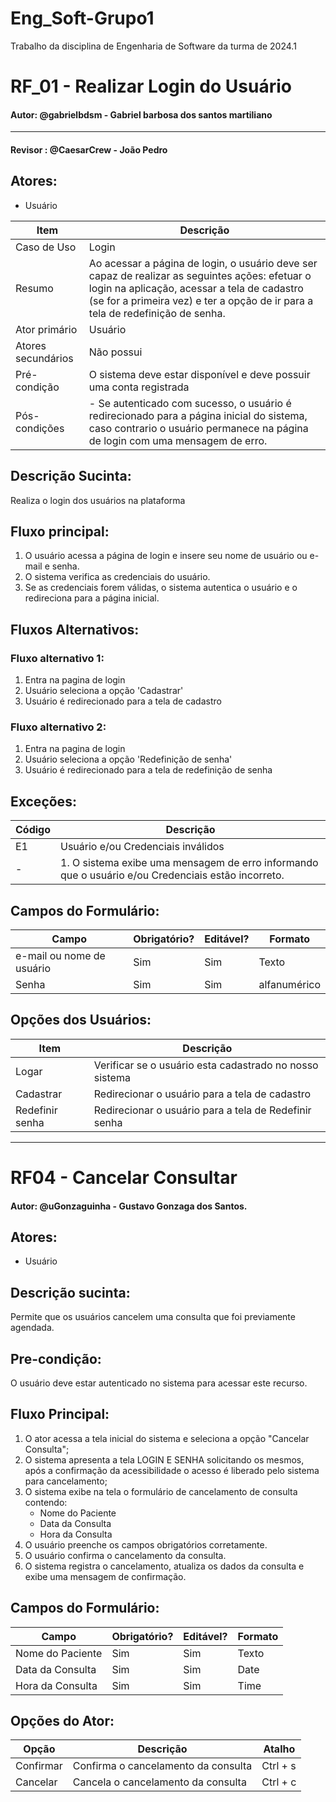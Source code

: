 # Eng_Soft-Grupo1
Trabalho da disciplina de Engenharia de Software da turma de 2024.1



# RF_01 - Realizar Login do Usuário

#### Autor: @gabrielbdsm - Gabriel barbosa dos santos martiliano

- - -
#### Revisor : @CaesarCrew - João Pedro

## Atores:
- Usuário

| Item | Descrição |
| ---  | --- |
| Caso de Uso | Login |
| Resumo |  Ao acessar a página de login, o usuário deve ser capaz de realizar as seguintes ações: efetuar o login na aplicação, acessar a tela de cadastro (se for a primeira vez) e ter a opção de ir para a tela de redefinição de senha. |
| Ator primário |  Usuário |
| Atores secundários |  Não possui |
| Pré-condição | O sistema deve estar disponível e deve possuir uma conta registrada |
| Pós-condições |  - Se autenticado com sucesso, o usuário é redirecionado para a página inicial do sistema, caso contrario o usuário permanece na página de login com uma mensagem de erro. |


## Descrição Sucinta:
Realiza o login dos usuários na plataforma

## Fluxo principal:
1. O usuário acessa a página de login e insere seu nome de usuário ou e-mail e senha.
2. O sistema verifica as credenciais do usuário.
3. Se as credenciais forem válidas, o sistema autentica o usuário e o redireciona para a página inicial.

## Fluxos Alternativos:

### Fluxo alternativo 1:
1. Entra na pagina de login
2. Usuário seleciona a opção 'Cadastrar'
3. Usuário é redirecionado para a tela de cadastro

### Fluxo alternativo 2:
1. Entra na pagina de login
2. Usuário seleciona a opção 'Redefinição de senha'
3. Usuário é redirecionado para a tela de redefinição de senha

## Exceções:
| Código | Descrição                                        |
|--------|--------------------------------------------------|
| E1     | Usuário e/ou Credenciais inválidos                              |
| -      | 1. O sistema exibe uma mensagem de erro informando que o usuário e/ou Credenciais estão incorreto. |


## Campos do Formulário:
| Campo | Obrigatório? | Editável? | Formato |
| --- | --- | --- | --- |
| e-mail ou nome de usuário | Sim | Sim | Texto |
| Senha | Sim | Sim | alfanumérico |



## Opções dos Usuários:
| Item | Descrição |
| --- | --- |
| Logar | Verificar se o usuário esta cadastrado no nosso sistema |
| Cadastrar | Redirecionar o usuário para a tela de cadastro |
| Redefinir senha | Redirecionar o usuário para a tela de Redefinir senha |

---

# RF04 - Cancelar Consultar

#### Autor: @uGonzaguinha - Gustavo Gonzaga dos Santos.

## Atores:
- Usuário

## Descrição sucinta:
Permite que os usuários cancelem uma consulta que foi previamente agendada.

## Pre-condição:
O usuário deve estar autenticado no sistema para acessar este recurso.

## Fluxo Principal:
1. O ator acessa a tela inicial do sistema e seleciona a opção "Cancelar Consulta";
2. O sistema apresenta a tela LOGIN E SENHA solicitando os mesmos, após a confirmação da acessibilidade o acesso é liberado pelo sistema para cancelamento;
3. O sistema exibe na tela o formulário de cancelamento de consulta contendo:
    - Nome do Paciente
    - Data da Consulta
    - Hora da Consulta
4. O usuário preenche os campos obrigatórios corretamente.
5. O usuário confirma o cancelamento da consulta.
6. O sistema registra o cancelamento, atualiza os dados da consulta e exibe uma mensagem de confirmação.

## Campos do Formulário:
| Campo | Obrigatório? | Editável? | Formato |
| --- | --- | --- | --- |
| Nome do Paciente | Sim | Sim | Texto |
| Data da Consulta | Sim | Sim | Date |
| Hora da Consulta | Sim | Sim | Time |

## Opções do Ator:
| Opção | Descrição | Atalho |
| --- | --- | --- |
| Confirmar | Confirma o cancelamento da consulta | Ctrl + s |
| Cancelar | Cancela o cancelamento da consulta | Ctrl + c |

